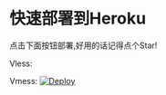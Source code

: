 # 快速部署到Heroku

点击下面按钮部署,好用的话记得点个Star!

Vless: 



Vmess:
[![Deploy](https://www.herokucdn.com/deploy/button.png)](https://dashboard.heroku.com/new?template=https://github.com/LnYo-Cly/ay-hero-ku)
